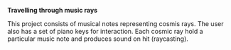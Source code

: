 **Travelling through music rays**

This project consists of musical notes representing cosmis rays. The user also has a set of piano keys for interaction. Each cosmic ray hold a particular music note and produces sound on hit (raycasting).
